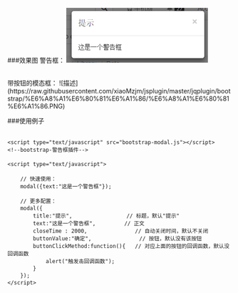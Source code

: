 ###效果图
警告框：
![警告框](https://raw.githubusercontent.com/xiaoMzjm/jsplugin/master/jqplugin/bootstrap/%E6%A8%A1%E6%80%81%E6%A1%86/%E8%AD%A6%E5%91%8A%E6%A1%86.PNG)

<br>
带按钮的模态框：
![描述](https://raw.githubusercontent.com/xiaoMzjm/jsplugin/master/jqplugin/bootstrap/%E6%A8%A1%E6%80%81%E6%A1%86/%E6%A8%A1%E6%80%81%E6%A1%86.PNG)

###使用例子
```

<script type="text/javascript" src="bootstrap-modal.js"></script>		<!--bootstrap-警告框插件-->

<script type="text/javascript">

	// 快速使用：
	modal({text:"这是一个警告框"});

	// 更多配置：
	modal({
		title:"提示",					// 标题，默认"提示"
		text:"这是一个警告框",			// 正文
		closeTime : 2000,				// 自动关闭时间，默认不关闭
		buttonValue:"确定",				// 按钮，默认没有该按钮   
		buttonClickMethod:function(){	// 对应上面的按钮的回调函数，默认没回调函数
			alert("触发击回调函数");
		}
	});
</script>
```

